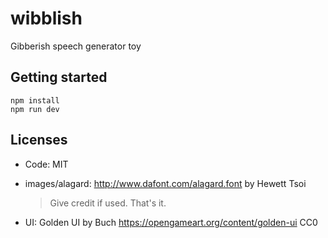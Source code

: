# wibblish
Gibberish speech generator toy

## Getting started

    npm install
    npm run dev

## Licenses

- Code: MIT
- images/alagard: http://www.dafont.com/alagard.font by Hewett Tsoi
  > Give credit if used. That's it.

- UI: Golden UI by Buch https://opengameart.org/content/golden-ui CC0
